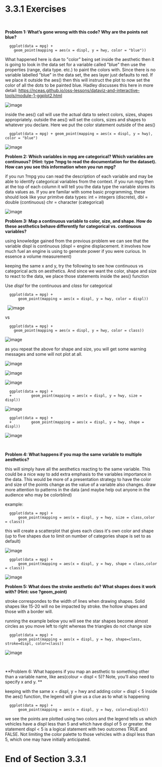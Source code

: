 # 3.3.1 Exercises
&nbsp;
&nbsp;
&nbsp;

**Problem 1: What’s gone wrong with this code? Why are the points not blue?**
```
  ggplot(data = mpg) + 
    geom_point(mapping = aes(x = displ, y = hwy, color = "blue"))
```
What happened here is due to "color" being set inside the aesthetic then it is going to look in the data set for a variable called "blue" then use the properties (range, data type. etc.) to paint the colors with.  Since there is no variable labelled "blue" in the data set, the aes layer just defaults to red.  If we place it outside the aes() then this will instruct the plot to now set the color of all the dots to be painted blue.  Hadley discusses this here in more detail: https://nceas.github.io/oss-lessons/dataviz-and-interactive-tools/module-1-ggplot2.html

![image](/images/Exercise3.3.1.1a.png)

inside the aes() call will use the actual data to select colors, sizes, shapes appropriately.  outside the aes() will set the colors, sizes and shapes to whatever you declare.  Here we put the color statement outside of the aes()
```
  ggplot(data = mpg) + geom_point(mapping = aes(x = displ, y = hwy), color = "blue")
```
![image](/images/Exercise3.3.1.1b.png)

**Problem 2: Which variables in mpg are categorical? Which variables are continuous? (Hint: type ?mpg to read the documentation for the dataset). How can you see this information when you run mpg?**

if you run ?mpg you can read the description of each variable and may be able to identify categorical variables from the context.  if you run mpg then at the top of each column it will tell you the data type the variable stores its data values as.  If you are familar with some basic programming, these should look like your primitve data types:  int = integers (discrete), dbl = double (continuous) chr = character (categorical)


![image](/images/Exercise3.3.1.2.png)
&nbsp;
&nbsp;
&nbsp;

**Problem 3: Map a continuous variable to color, size, and shape. How do these aesthetics behave differently for categorical vs. continuous variables?**

using knowledge gained from the previous problem we can see that the variable displ is continuous (displ = engine displacement.  it involves how much fuel an engine is using to generate power if you were curious.  In essence a volume measurement)

keeping the same x and y, try the following to see how continuous vs categorical acts on aesthetics.  And since we want the color, shape and size to react to the data, we place those statements inside the aes() function

Use *displ* for the continuous and *class* for categorical
```
  ggplot(data = mpg) + 
      geom_point(mapping = aes(x = displ, y = hwy, color = displ))
```
&nbsp;
![image](/images/Exercise3.3.1.3a.png)

vs
```
  ggplot(data = mpg) + 
    geom_point(mapping = aes(x = displ, y = hwy, color = class))
```

![image](/images/Exercise3.3.1.3b.png)

as you repeat the above for shape and size, you will get some warning messages and some will not plot at all.

![image](/images/Exercise3.3.1.3c.png)

![image](/images/Exercise3.3.1.3d.png)

![image](/images/Exercise3.3.1.3e.png)
```
  ggplot(data = mpg) + 
  +         geom_point(mapping = aes(x = displ, y = hwy, size = displ))
```

![image](/images/Exercise3.3.1.3f.png)
```
  ggplot(data = mpg) + 
  +         geom_point(mapping = aes(x = displ, y = hwy, shape = displ))
```

![image](/images/Exercise3.3.1.3h.png)

&nbsp;
&nbsp;
&nbsp;

**Problem 4: What happens if you map the same variable to multiple aesthetics?**

this will simply have all the aesthetics reacting to the same variable.  This could be a nice way to add extra emphasis to the variables importance in the data.  This would be more of a presentation strategy to have the color and size of the points change as the value of a variable also changes.  draw more attention to patterns in the data (and maybe help out anyone in the audience who may be colorblind)

example:
```
  ggplot(data = mpg) + 
      geom_point(mapping = aes(x = displ, y = hwy, size = class,color = class))
```

this will create a scatterplot that gives each class it's own color and shape (up to five shapes due to limit on number of categories shape is set to as default)


![image](/images/Exercise3.3.1.4a.png)





```
  ggplot(data = mpg) + 
      geom_point(mapping = aes(x = displ, y = hwy, shape = class,color = class))
```

![image](/images/Exercise3.3.1.4b.png)
&nbsp;
&nbsp;
&nbsp;

**Problem 5: What does the stroke aesthetic do? What shapes does it work with? (Hint: use ?geom_point)**

stroke correspondes to the width of lines when drawing shapes. Solid shapes like 15-20 will no be impacted by stroke.  the hollow shapes and those with a border will.

running the example below you will see the star shapes become almost circles as you move left to right whereas the triangles do not change size

```
  ggplot(data = mpg) + 
      geom_point(mapping = aes(x = displ, y = hwy, shape=class, stroke=displ, color=class))
```

![image](/images/Exercise3.3.1.5a.png)

&nbsp;
&nbsp;
&nbsp;

**Problem 6: What happens if you map an aesthetic to something other than a variable name, like aes(colour = displ < 5)? Note, you’ll also need to specify x and y. **

keeping with the same x = displ, y = hwy and adding color = displ < 5 inside the aes() function, the legend will give us a clue as to what is happening
```
  ggplot(data = mpg) + 
      geom_point(mapping = aes(x = displ, y = hwy, color=displ<5))
```
we see the points are plotted using two colors and the legend tells us which vehicles have a displ less than 5 and which have displ of 5 or greater.  the statement displ < 5 is a logical statement with two outcomes TRUE and FALSE.  Not limiting the color palette to those vehicles with a displ less than 5, which one may have initially anticipated.

# End of Section 3.3.1

